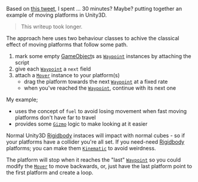 
Based on [this tweet][ioUP], I spent ... 30 minutes? Maybe? putting together an example of moving platforms in Unity3D.

> This writeup took longer.

The approach here uses two behaviour classes to achive the classical effect of moving platforms that follow some path.

1. mark some empty [GameObject][u3dGO]s as [`Waypoint`][ghWaypoint] instances by attaching the script
1. give each [`Waypoint`][ghWaypoint] a `next` field
1. attach a [`Mover`][ghMover] instance to your platform(s)
	- drag the platform towards the next [`Waypoint`][ghWaypoint] at a fixed rate
	- when you've reached the [`Waypoint`][ghWaypoint], continue with its next one

My example;

- uses the concept of `fuel` to avoid losing movement when fast moving platforms don't have far to travel
- provides some [`Gizmo`][u3dGizmos] logic to make looking at it easier

Normal Unity3D [Rigidbody][u3dRigid] instaces will impact with normal cubes - so if your platforms have a collider you're all set.
If you need-need [Rigidbody][u3dRigid] platforms; you can make them [`Kinematic`][u3dKinematic] to avoid weirdness.

The platform will stop when it reaches the "last" [`Waypoint`][ghWaypoint] so you could modify the [`Mover`][ghMover] to move backwards, or, just have the last platform point to the first platform and create a loop.

[ioUP]: https://twitter.com/g_pechorin/status/946058521182965762
[ghWaypoint]: https://github.com/g-pechorin/PlattyForm/blob/master/Assets/PlattyForm/Assets/Waypoint.cs
[ghMover]: https://github.com/g-pechorin/PlattyForm/blob/master/Assets/PlattyForm/Assets/Mover.cs
[u3dGO]: https://docs.unity3d.com/Manual/class-GameObject.html
[u3dGizmos]: https://docs.unity3d.com/ScriptReference/Gizmos.html
[u3dRigid]: https://docs.unity3d.com/ScriptReference/Rigidbody.html
[u3dKinematic]: https://docs.unity3d.com/ScriptReference/Rigidbody-isKinematic.html
